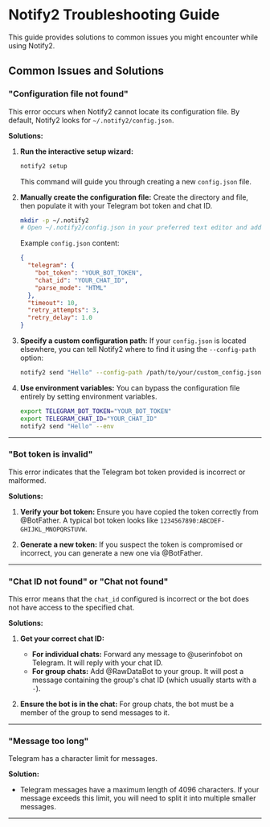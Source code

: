 # Notify2 Troubleshooting Guide

This guide provides solutions to common issues you might encounter while using Notify2.

## Common Issues and Solutions

### "Configuration file not found"

This error occurs when Notify2 cannot locate its configuration file. By default, Notify2 looks for `~/.notify2/config.json`.

**Solutions:**

1.  **Run the interactive setup wizard:**
    ```bash
    notify2 setup
    ```
    This command will guide you through creating a new `config.json` file.

2.  **Manually create the configuration file:**
    Create the directory and file, then populate it with your Telegram bot token and chat ID.
    ```bash
    mkdir -p ~/.notify2
    # Open ~/.notify2/config.json in your preferred text editor and add your configuration
    ```
    Example `config.json` content:
    ```json
    {
      "telegram": {
        "bot_token": "YOUR_BOT_TOKEN",
        "chat_id": "YOUR_CHAT_ID",
        "parse_mode": "HTML"
      },
      "timeout": 10,
      "retry_attempts": 3,
      "retry_delay": 1.0
    }
    ```

3.  **Specify a custom configuration path:**
    If your `config.json` is located elsewhere, you can tell Notify2 where to find it using the `--config-path` option:
    ```bash
    notify2 send "Hello" --config-path /path/to/your/custom_config.json
    ```

4.  **Use environment variables:**
    You can bypass the configuration file entirely by setting environment variables.
    ```bash
    export TELEGRAM_BOT_TOKEN="YOUR_BOT_TOKEN"
    export TELEGRAM_CHAT_ID="YOUR_CHAT_ID"
    notify2 send "Hello" --env
    ```

---

### "Bot token is invalid"

This error indicates that the Telegram bot token provided is incorrect or malformed.

**Solutions:**

1.  **Verify your bot token:**
    Ensure you have copied the token correctly from @BotFather. A typical bot token looks like `1234567890:ABCDEF-GHIJKL_MNOPQRSTUVW`.

2.  **Generate a new token:**
    If you suspect the token is compromised or incorrect, you can generate a new one via @BotFather.

---

### "Chat ID not found" or "Chat not found"

This error means that the `chat_id` configured is incorrect or the bot does not have access to the specified chat.

**Solutions:**

1.  **Get your correct chat ID:**
    -   **For individual chats:** Forward any message to @userinfobot on Telegram. It will reply with your chat ID.
    -   **For group chats:** Add @RawDataBot to your group. It will post a message containing the group's chat ID (which usually starts with a `-`).

2.  **Ensure the bot is in the chat:**
    For group chats, the bot must be a member of the group to send messages to it.

---

### "Message too long"

Telegram has a character limit for messages.

**Solution:**

-   Telegram messages have a maximum length of 4096 characters. If your message exceeds this limit, you will need to split it into multiple smaller messages.

---